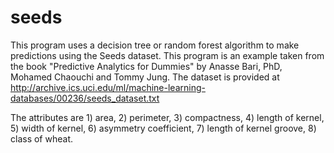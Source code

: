 # seeds
This program uses a decision tree or random forest algorithm to make predictions using the Seeds dataset. This program is an example taken from the book
"Predictive Analytics for Dummies" by Anasse Bari, PhD, Mohamed Chaouchi and Tommy Jung. The dataset is provided at 
http://archive.ics.uci.edu/ml/machine-learning-databases/00236/seeds_dataset.txt

The attributes are 1) area, 2) perimeter, 3) compactness, 4) length of kernel, 5) width of kernel, 6) asymmetry coefficient, 
7) length of kernel groove, 8) class of wheat.

